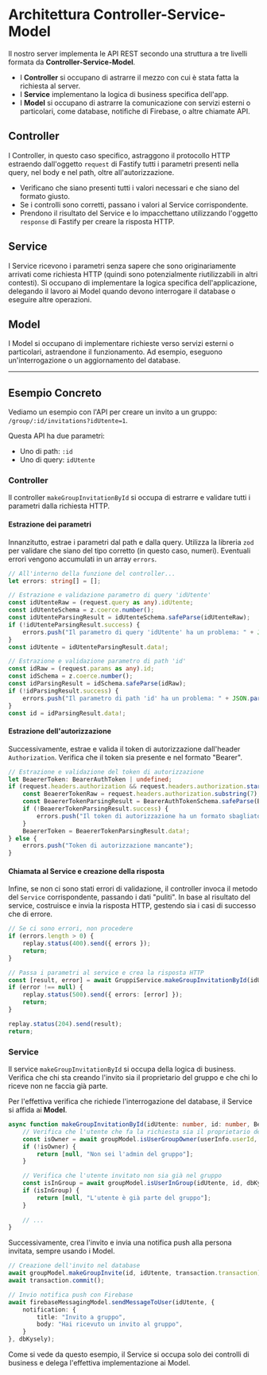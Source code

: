 # Architettura Controller-Service-Model

Il nostro server implementa le API REST secondo una struttura a tre livelli formata da **Controller-Service-Model**.

- I **Controller** si occupano di astrarre il mezzo con cui è stata fatta la richiesta al server.
- I **Service** implementano la logica di business specifica dell'app.
- I **Model** si occupano di astrarre la comunicazione con servizi esterni o particolari, come database, notifiche di Firebase, o altre chiamate API.

## Controller

I Controller, in questo caso specifico, astraggono il protocollo HTTP estraendo dall'oggetto `request` di Fastify tutti i parametri presenti nella query, nel body e nel path, oltre all'autorizzazione.

- Verificano che siano presenti tutti i valori necessari e che siano del formato giusto.
- Se i controlli sono corretti, passano i valori al Service corrispondente.
- Prendono il risultato del Service e lo impacchettano utilizzando l'oggetto `response` di Fastify per creare la risposta HTTP.

## Service

I Service ricevono i parametri senza sapere che sono originariamente arrivati come richiesta HTTP (quindi sono potenzialmente riutilizzabili in altri contesti). Si occupano di implementare la logica specifica dell'applicazione, delegando il lavoro ai Model quando devono interrogare il database o eseguire altre operazioni.

## Model

I Model si occupano di implementare richieste verso servizi esterni o particolari, astraendone il funzionamento. Ad esempio, eseguono un'interrogazione o un aggiornamento del database.

---

## Esempio Concreto

Vediamo un esempio con l'API per creare un invito a un gruppo: `/group/:id/invitations?idUtente=1`.

Questa API ha due parametri:
- Uno di path: `:id`
- Uno di query: `idUtente`

### Controller

Il controller `makeGroupInvitationById` si occupa di estrarre e validare tutti i parametri dalla richiesta HTTP.

#### Estrazione dei parametri

Innanzitutto, estrae i parametri dal path e dalla query. Utilizza la libreria `zod` per validare che siano del tipo corretto (in questo caso, numeri). Eventuali errori vengono accumulati in un array `errors`.

```typescript
// All'interno della funzione del controller...
let errors: string[] = [];

// Estrazione e validazione parametro di query 'idUtente'
const idUtenteRaw = (request.query as any).idUtente;
const idUtenteSchema = z.coerce.number();
const idUtenteParsingResult = idUtenteSchema.safeParse(idUtenteRaw);
if (!idUtenteParsingResult.success) {
    errors.push("Il parametro di query 'idUtente' ha un problema: " + JSON.parse(idUtenteParsingResult.error.message)[0].message);
}
const idUtente = idUtenteParsingResult.data!;

// Estrazione e validazione parametro di path 'id'
const idRaw = (request.params as any).id;
const idSchema = z.coerce.number();
const idParsingResult = idSchema.safeParse(idRaw);
if (!idParsingResult.success) {
    errors.push("Il parametro di path 'id' ha un problema: " + JSON.parse(idParsingResult.error.message)[0].message);
}
const id = idParsingResult.data!;
```

#### Estrazione dell'autorizzazione

Successivamente, estrae e valida il token di autorizzazione dall'header `Authorization`. Verifica che il token sia presente e nel formato "Bearer".

```typescript
// Estrazione e validazione del token di autorizzazione
let BeaererToken: BearerAuthToken | undefined;
if (request.headers.authorization && request.headers.authorization.startsWith("Bearer ")) {
    const BeaererTokenRaw = request.headers.authorization.substring(7);
    const BeaererTokenParsingResult = BearerAuthTokenSchema.safeParse(BeaererTokenRaw);
    if (!BeaererTokenParsingResult.success) {
        errors.push("Il token di autorizzazione ha un formato sbagliato: " + JSON.parse(BeaererTokenParsingResult.error.message)[0].message);
    }
    BeaererToken = BeaererTokenParsingResult.data!;
} else {
    errors.push("Token di autorizzazione mancante");
}
```

#### Chiamata al Service e creazione della risposta

Infine, se non ci sono stati errori di validazione, il controller invoca il metodo del `Service` corrispondente, passando i dati "puliti". In base al risultato del service, costruisce e invia la risposta HTTP, gestendo sia i casi di successo che di errore.

```typescript
// Se ci sono errori, non procedere
if (errors.length > 0) {
    replay.status(400).send({ errors });
    return;
}

// Passa i parametri al service e crea la risposta HTTP
const [result, error] = await GruppiService.makeGroupInvitationById(idUtente, id, BeaererToken!);
if (error !== null) {
    replay.status(500).send({ errors: [error] });
    return;
}

replay.status(204).send(result);
return;
```

### Service

Il service `makeGroupInvitationById` si occupa della logica di business. Verifica che chi sta creando l'invito sia il proprietario del gruppo e che chi lo riceve non ne faccia già parte.

Per l'effettiva verifica che richiede l'interrogazione del database, il Service si affida ai **Model**.

```typescript
async function makeGroupInvitationById(idUtente: number, id: number, BeaererToken: BearerAuthToken): Promise<ResultAndError<void>> {
    // Verifica che l'utente che fa la richiesta sia il proprietario del gruppo
    const isOwner = await groupModel.isUserGroupOwner(userInfo.userId, id, dbKysely);
    if (!isOwner) {
        return [null, "Non sei l'admin del gruppo"];
    }

    // Verifica che l'utente invitato non sia già nel gruppo
    const isInGroup = await groupModel.isUserInGroup(idUtente, id, dbKysely);
    if (isInGroup) {
        return [null, "L'utente è già parte del gruppo"];
    }
    
    // ...
}
```
Successivamente, crea l'invito e invia una notifica push alla persona invitata, sempre usando i Model.

```typescript
// Creazione dell'invito nel database
await groupModel.makeGroupInvite(id, idUtente, transaction.transaction);
await transaction.commit();

// Invio notifica push con Firebase
await firebaseMessagingModel.sendMessageToUser(idUtente, {
    notification: {
        title: "Invito a gruppo",
        body: "Hai ricevuto un invito al gruppo",
    }
}, dbKysely);
```

Come si vede da questo esempio, il Service si occupa solo dei controlli di business e delega l'effettiva implementazione ai Model.
